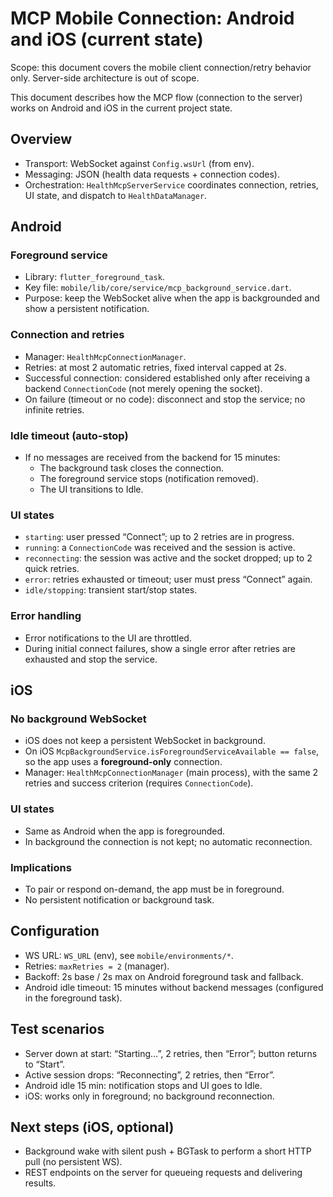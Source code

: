 # MCP Mobile Connection: Android and iOS (current state)

Scope: this document covers the mobile client connection/retry behavior only. Server-side architecture is out of scope.

This document describes how the MCP flow (connection to the server) works on Android and iOS in the current project state.

## Overview
- Transport: WebSocket against `Config.wsUrl` (from env).
- Messaging: JSON (health data requests + connection codes).
- Orchestration: `HealthMcpServerService` coordinates connection, retries, UI state, and dispatch to `HealthDataManager`.

## Android

### Foreground service
- Library: `flutter_foreground_task`.
- Key file: `mobile/lib/core/service/mcp_background_service.dart`.
- Purpose: keep the WebSocket alive when the app is backgrounded and show a persistent notification.

### Connection and retries
- Manager: `HealthMcpConnectionManager`.
- Retries: at most 2 automatic retries, fixed interval capped at 2s.
- Successful connection: considered established only after receiving a backend `ConnectionCode` (not merely opening the socket).
- On failure (timeout or no code): disconnect and stop the service; no infinite retries.

### Idle timeout (auto‑stop)
- If no messages are received from the backend for 15 minutes:
  - The background task closes the connection.
  - The foreground service stops (notification removed).
  - The UI transitions to Idle.

### UI states
- `starting`: user pressed “Connect”; up to 2 retries are in progress.
- `running`: a `ConnectionCode` was received and the session is active.
- `reconnecting`: the session was active and the socket dropped; up to 2 quick retries.
- `error`: retries exhausted or timeout; user must press “Connect” again.
- `idle/stopping`: transient start/stop states.

### Error handling
- Error notifications to the UI are throttled.
- During initial connect failures, show a single error after retries are exhausted and stop the service.

## iOS

### No background WebSocket
- iOS does not keep a persistent WebSocket in background.
- On iOS `McpBackgroundService.isForegroundServiceAvailable == false`, so the app uses a **foreground-only** connection.
- Manager: `HealthMcpConnectionManager` (main process), with the same 2 retries and success criterion (requires `ConnectionCode`).

### UI states
- Same as Android when the app is foregrounded.
- In background the connection is not kept; no automatic reconnection.

### Implications
- To pair or respond on-demand, the app must be in foreground.
- No persistent notification or background task.

## Configuration
- WS URL: `WS_URL` (env), see `mobile/environments/*`.
- Retries: `maxRetries = 2` (manager).
- Backoff: 2s base / 2s max on Android foreground task and fallback.
- Android idle timeout: 15 minutes without backend messages (configured in the foreground task).

## Test scenarios
- Server down at start: “Starting…”, 2 retries, then “Error”; button returns to “Start”.
- Active session drops: “Reconnecting”, 2 retries, then “Error”.
- Android idle 15 min: notification stops and UI goes to Idle.
- iOS: works only in foreground; no background reconnection.

## Next steps (iOS, optional)
- Background wake with silent push + BGTask to perform a short HTTP pull (no persistent WS).
- REST endpoints on the server for queueing requests and delivering results.
